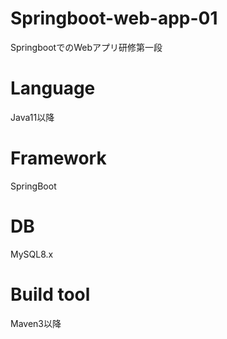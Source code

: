 # Springboot-web-app-01
SpringbootでのWebアプリ研修第一段

# Language
Java11以降

# Framework
SpringBoot

# DB
MySQL8.x

# Build tool
Maven3以降
